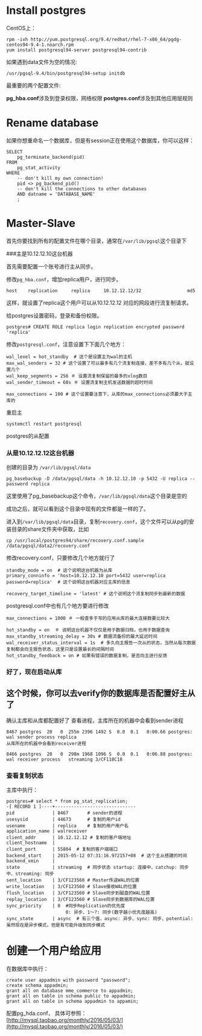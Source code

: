 # Install postgres

CentOS上：

```
rpm -ivh http://yum.postgresql.org/9.4/redhat/rhel-7-x86_64/pgdg-centos94-9.4-1.noarch.rpm
yum install postgresql94-server postgresql94-contrib
```
如果遇到data文件为空的情况:

```
/usr/pgsql-9.4/bin/postgresql94-setup initdb
```
最重要的两个配置文件:

**pg_hba.conf**涉及到登录权限，网络权限
**postgres.conf**涉及到其他应用层规则
 
 
# Rename database
如果你想重命名一个数据库，但是有session正在使用这个数据库，你可以这样：

```
SELECT
    pg_terminate_backend(pid)
FROM
    pg_stat_activity
WHERE
    -- don't kill my own connection!
    pid <> pg_backend_pid()
    -- don't kill the connections to other databases
    AND datname = 'DATABASE_NAME'
    ;
```

# Master-Slave

首先你要找到所有的配置文件在哪个目录，通常在```/var/lib/pgsql```这个目录下

###主是10.12.12.10这台机器

首先需要配置一个账号进行主从同步。

修改```pg_hba.conf```，增加replica用户，进行同步。

```
host    replication     replica     10.12.12.12/32                 md5
```
这样，就设置了replica这个用户可以从10.12.12.12 对应的网段进行流复制请求。

给postgres设置密码，登录和备份权限。

```
postgres# CREATE ROLE replica login replication encrypted password 'replica'
```
修改```postgresql.conf```，注意设置下下面几个地方：

```
wal_level = hot_standby  # 这个是设置主为wal的主机
max_wal_senders = 32 # 这个设置了可以最多有几个流复制连接，差不多有几个从，就设置几个
wal_keep_segments = 256 ＃ 设置流复制保留的最多的xlog数目
wal_sender_timeout = 60s ＃ 设置流复制主机发送数据的超时时间

max_connections = 100 # 这个设置要注意下，从库的max_connections必须要大于主库的
```
重启主

```
systemctl restart postgresql
```
postgres的从配置
### 从是10.12.12.12这台机器

创建的目录为 ```/var/lib/pgsql/data```

```
pg_basebackup -D /data/pgsql/data -h 10.12.12.10 -p 5432 -U replica --password replica
```

这里使用了pg_basebackup这个命令，```/var/lib/pgsql/data```这个目录是空的

成功之后，就可以看到这个目录中现有的文件都是一样的了。

进入到```/var/lib/pgsql/data```目录，复制```recovery.conf```，这个文件可以从pg的安装目录的share文件夹中获取，比如

```
cp /usr/local/postgres94/share/recovery.conf.sample /data/pgsql/data2/recovery.conf
```
修改recovery.conf，只要修改几个地方就行了

```
standby_mode = on  # 这个说明这台机器为从库
primary_conninfo = 'host=10.12.12.10 port=5432 user=replica password=replica'  # 这个说明这台机器对应主库的信息

recovery_target_timeline = 'latest' # 这个说明这个流复制同步到最新的数据
```
postgresql.conf中也有几个地方要进行修改

```
max_connections = 1000 ＃ 一般查多于写的应用从库的最大连接数要比较大

hot_standby = on  ＃ 说明这台机器不仅仅是用于数据归档，也用于数据查询
max_standby_streaming_delay = 30s # 数据流备份的最大延迟时间
wal_receiver_status_interval = 1s  # 多久向主报告一次从的状态，当然从每次数据复制都会向主报告状态，这里只是设置最长的间隔时间
hot_standby_feedback = on # 如果有错误的数据复制，是否向主进行反馈
```
### 好了，现在启动从库


## 这个时候，你可以去verify你的数据库是否配置好主从了
确认主库和从库都配置好了
查看进程，主库所在的机器中会看到sender进程

```
8467 postgres  20   0  255m 2396 1492 S  0.0  0.1   0:00.66 postgres: wal sender process replica 
从库所在的机器中会看到receiver进程

8466 postgres  20   0  298m 1968 1096 S  0.0  0.1   0:06.88 postgres: wal receiver process   streaming 3/CF118C18
```
### 查看复制状态
主库中执行：

```
postgres=# select * from pg_stat_replication;
-[ RECORD 1 ]----+------------------------------
pid              | 8467       # sender的进程
usesysid         | 44673      # 复制的用户id
usename          | replica    # 复制的用户用户名
application_name | walreceiver  
client_addr      | 10.12.12.12 # 复制的客户端地址
client_hostname  |
client_port      | 55804  # 复制的客户端端口
backend_start    | 2015-05-12 07:31:16.972157+08  # 这个主从搭建的时间
backend_xmin     |
state            | streaming  # 同步状态 startup: 连接中、catchup: 同步中、streaming: 同步
sent_location    | 3/CF123560 # Master传送WAL的位置
write_location   | 3/CF123560 # Slave接收WAL的位置
flush_location   | 3/CF123560 # Slave同步到磁盘的WAL位置
replay_location  | 3/CF123560 # Slave同步到数据库的WAL位置
sync_priority    | 0  #同步Replication的优先度
                      0: 异步、1～?: 同步(数字越小优先度越高)
sync_state       | async  # 有三个值，async: 异步、sync: 同步、potential: 虽然现在是异步模式，但是有可能升级到同步模式
```


# 创建一个用户给应用

在数据库中执行：

```
create user appadmin with password "password";
create schema appadmin;
grant all on database mme_commerce to appadmin;
grant all on table in schema public to appadmin;
grant all on table in schema appadmin to appamin;
```

配置pg_hda.conf，
具体可参照：
[http://mysql.taobao.org/monthly/2016/05/03/](http://mysql.taobao.org/monthly/2016/05/03/)